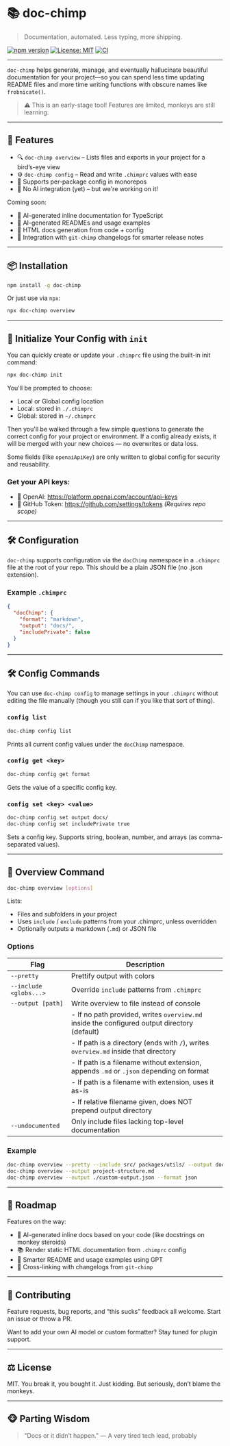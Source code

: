 # 📚 doc-chimp

> Documentation, automated. Less typing, more shipping.

[![npm version](https://img.shields.io/npm/v/doc-chimp)](https://www.npmjs.com/package/doc-chimp)
[![License: MIT](https://img.shields.io/badge/License-MIT-yellow.svg)](https://opensource.org/licenses/MIT)
[![CI](https://img.shields.io/github/actions/workflow/status/Chimp-Stack/chimp-stack/release.yml?label=release)](https://github.com/Chimp-Stack/chimp-stack/actions/workflows/release.yml)

---

`doc-chimp` helps generate, manage, and eventually hallucinate beautiful documentation for your project—so you can spend less time updating README files and more time writing functions with obscure names like `frobnicate()`.

> ⚠️ This is an early-stage tool! Features are limited, monkeys are still learning.

---

## 🧠 Features

* 🔍 `doc-chimp overview` – Lists files and exports in your project for a bird’s-eye view
* ⚙️ `doc-chimp config` – Read and write `.chimprc` values with ease
* 📂 Supports per-package config in monorepos
* 🧪 No AI integration (yet) – but we're working on it!

Coming soon:

* 🤖 AI-generated inline documentation for TypeScript
* 📝 AI-generated READMEs and usage examples
* 📖 HTML docs generation from code + config
* 🧠 Integration with `git-chimp` changelogs for smarter release notes

---

## 📦 Installation

```bash
npm install -g doc-chimp
```

Or just use via `npx`:

```bash
npx doc-chimp overview
```

---

## 🧠 Initialize Your Config with `init`

You can quickly create or update your `.chimprc` file using the built-in init command:

```bash
npx doc-chimp init
```

You'll be prompted to choose:

- Local or Global config location
- Local: stored in `./.chimprc`
- Global: stored in `~/.chimprc`

Then you'll be walked through a few simple questions to generate the correct config for your project or environment. If a config already exists, it will be merged with your new choices — no overwrites or data loss.

Some fields (like `openaiApiKey`) are only written to global config for security and reusability.

### Get your API keys:

- 🧠 OpenAI: https://platform.openai.com/account/api-keys
- 🐙 GitHub Token: https://github.com/settings/tokens _(Requires repo scope)_

---

## 🛠 Configuration

`doc-chimp` supports configuration via the `docChimp` namespace in a `.chimprc` file at the root of your repo. This should be a plain JSON file (no .json extension).

### Example `.chimprc`

```json
{
  "docChimp": {
    "format": "markdown",
    "output": "docs/",
    "includePrivate": false
  }
}
```

---

## 🛠 Config Commands

You can use `doc-chimp config` to manage settings in your `.chimprc` without editing the file manually (though you still can if you like that sort of thing).

### `config list`

```bash
doc-chimp config list
```

Prints all current config values under the `docChimp` namespace.

### `config get <key>`

```bash
doc-chimp config get format
```

Gets the value of a specific config key.

### `config set <key> <value>`

```bash
doc-chimp config set output docs/
doc-chimp config set includePrivate true
```

Sets a config key. Supports string, boolean, number, and arrays (as comma-separated values).

---

## 📂 Overview Command

```bash
doc-chimp overview [options]
```

Lists:

* Files and subfolders in your project
* Uses `include` / `exclude` patterns from your .chimprc, unless overridden
* Optionally outputs a markdown (`.md`) or JSON file

### Options
| Flag                   | Description                                                                                  |
| ---------------------- | -------------------------------------------------------------------------------------------- |
| `--pretty`             | Prettify output with colors                                                                  |
| `--include <globs...>` | Override `include` patterns from `.chimprc`                                                  |
| `--output [path]`      | Write overview to file instead of console                                                    |
|                        | - If no path provided, writes `overview.md` inside the configured output directory (default) |
|                        | - If path is a directory (ends with `/`), writes `overview.md` inside that directory         |
|                        | - If path is a filename without extension, appends `.md` or `.json` depending on format      |
|                        | - If path is a filename with extension, uses it as-is                                        |
|                        | - If relative filename given, does NOT prepend output directory                              |
| `--undocumented`       | Only include files lacking top-level documentation                                           |


### Example
```bash
doc-chimp overview --pretty --include src/ packages/utils/ --output docs/
doc-chimp overview --output project-structure.md
doc-chimp overview --output ./custom-output.json --format json
```

---

## 🚧 Roadmap

Features on the way:

* 🧠 AI-generated inline docs based on your code (like docstrings on monkey steroids)
* 📚 Render static HTML documentation from `.chimprc` config
* 📘 Smarter README and usage examples using GPT
* 🔗 Cross-linking with changelogs from `git-chimp`

---

## 🐛 Contributing

Feature requests, bug reports, and “this sucks” feedback all welcome. Start an issue or throw a PR.

Want to add your own AI model or custom formatter? Stay tuned for plugin support.

---

## ⚖️ License

MIT. You break it, you bought it. Just kidding. But seriously, don’t blame the monkeys.

---

## 🐵 Parting Wisdom

> "Docs or it didn’t happen."
> — A very tired tech lead, probably
